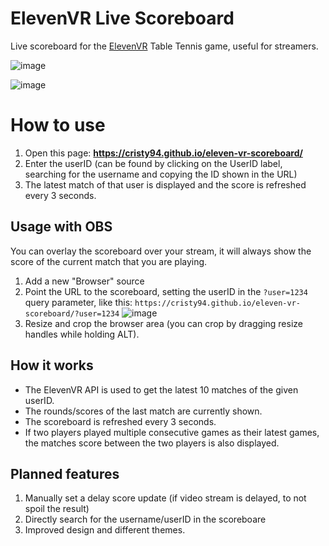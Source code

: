 # ElevenVR Live Scoreboard
Live scoreboard for the [ElevenVR](https://www.elevenvr.net/) Table Tennis game, useful for streamers.

![image](https://user-images.githubusercontent.com/1384885/119359058-80b87800-bca9-11eb-8570-310fb80159f7.png)

![image](https://user-images.githubusercontent.com/1384885/119359118-92018480-bca9-11eb-9816-91d427e38566.png)

# How to use

1. Open this page: **https://cristy94.github.io/eleven-vr-scoreboard/**
2. Enter the userID (can be found by clicking on the UserID label, searching for the username and copying the ID shown in the URL)
3. The latest match of that user is displayed and the score is refreshed every 3 seconds.


## Usage with OBS

You can overlay the scoreboard over your stream, it will always show the score of the current match that you are playing.

1. Add a new "Browser" source
2. Point the URL to the scoreboard, setting the userID in the `?user=1234` query parameter, like this:
`https://cristy94.github.io/eleven-vr-scoreboard/?user=1234`
![image](https://user-images.githubusercontent.com/1384885/117724984-cd4d7f00-b1e4-11eb-9d2f-63a90de5a0bc.png)  
3. Resize and crop the browser area (you can crop by dragging resize handles while holding ALT).



## How it works

* The ElevenVR API is used to get the latest 10 matches of the given userID.
* The rounds/scores of the last match are currently shown.
* The scoreboard is refreshed every 3 seconds.
* If two players played multiple consecutive games as their latest games, the matches score between the two players is also displayed.

## Planned features

1. Manually set a delay score update (if video stream is delayed, to not spoil the result)
2. Directly search for the username/userID in the scoreboare
3. Improved design and different themes.
